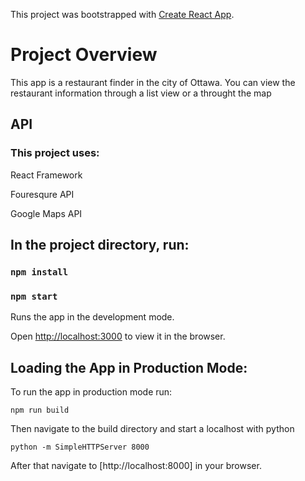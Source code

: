 This project was bootstrapped with [Create React App](https://github.com/facebook/create-react-app).


# Project Overview

This app is a restaurant finder in the city of Ottawa.
You can view the restaurant information through a list view or a throught the map


## API

### This project uses:

React Framework

Fouresqure API 

Google Maps API

## In the project directory,  run:

### `npm install`

### `npm start`

Runs the app in the development mode.<br>

Open [http://localhost:3000](http://localhost:3000) to view it in the browser.



## Loading the App in Production Mode:


To run the app in production mode run:

`npm run build`<br>

Then navigate to the build directory and start a localhost with python

`python -m SimpleHTTPServer 8000`<br>

After that navigate to [http://localhost:8000] in your browser.



